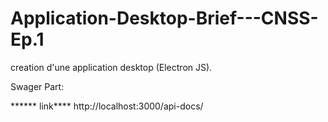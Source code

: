 # Application-Desktop-Brief---CNSS-Ep.1
creation d'une application desktop (Electron JS).






Swager Part: 




****** link****
http://localhost:3000/api-docs/
